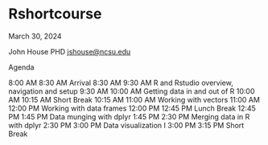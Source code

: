 # Rshortcourse
March 30, 2024 

John House PHD
jshouse@ncsu.edu 

Agenda

8:00 AM 8:30 AM Arrival
8:30 AM 9:30 AM R and Rstudio overview, navigation and setup
9:30 AM 10:00 AM Getting data in and out of R
10:00 AM 10:15 AM Short Break
10:15 AM 11:00 AM Working with vectors
11:00 AM 12:00 PM Working with data frames
12:00 PM 12:45 PM Lunch Break
12:45 PM 1:45 PM Data munging with dplyr
1:45 PM 2:30 PM Merging data in R with dplyr
2:30 PM 3:00 PM Data visualization I
3:00 PM 3:15 PM Short Break
